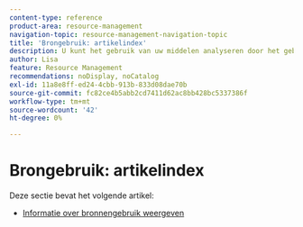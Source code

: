 ```yaml
---
content-type: reference
product-area: resource-management
navigation-topic: resource-management-navigation-topic
title: 'Brongebruik: artikelindex'
description: U kunt het gebruik van uw middelen analyseren door het gebruiksrapport over veelvoudige projecten of voor slechts één project tegelijkertijd te herzien.
author: Lisa
feature: Resource Management
recommendations: noDisplay, noCatalog
exl-id: 11a8e8ff-ed24-4cbb-913b-833d08dae70b
source-git-commit: fc82ce4b5abb2cd7411d62ac8bb428bc5337386f
workflow-type: tm+mt
source-wordcount: '42'
ht-degree: 0%

---
```


# Brongebruik: artikelindex

<!--Audited: 6/2025-->

Deze sectie bevat het volgende artikel:

* [Informatie over bronnengebruik weergeven](../../resource-mgmt/resource-utilization/view-utilization-information.md)
